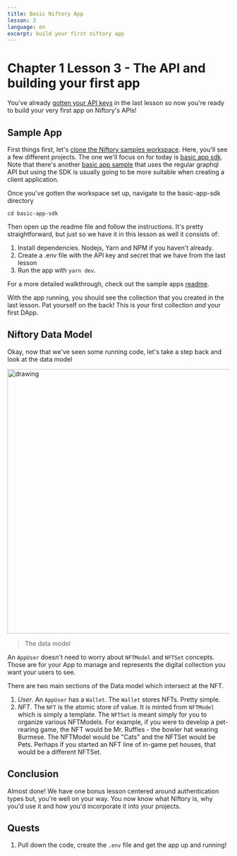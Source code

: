 ```yaml
---
title: Basic Niftory App
lesson: 3
language: en
excerpt: build your first niftory app
---
```


# Chapter 1 Lesson 3 - The API and building your first app

You've already [gotten your API keys]() in the last lesson so now you're ready to build your very first app on Niftory's APIs! 

## Sample App
<!-- TODO: Change the test to main links once they've been merged.  -->

First things first, let's [clone the Niftory samples workspace](https://github.com/Niftory/niftory-samples). Here, you'll see a few different projects. The one we'll focus on for today is [basic app sdk](https://github.com/Niftory/niftory-samples/tree/test/basic-app-sdk). Note that there's another [basic app sample](https://github.com/Niftory/niftory-samples/tree/test/basic-app) that uses the regular graphql API but using the SDK is usually going to be more suitable when creating a client application.

Once you've gotten the workspace set up, navigate to the basic-app-sdk directory
```
cd basic-app-sdk
```

Then open up the readme file and follow the instructions. It's pretty straightforward, but just so we have it in this lesson as well it consists of: 
1. Install dependencies. Nodejs, Yarn and NPM if you haven't already. 
2. Create a .env file with the API key and secret that we have from the last lesson
3. Run the app with `yarn dev`.

For a more detailed walkthrough, check out the sample apps [readme](https://github.com/Niftory/niftory-samples/blob/test/basic-app-sdk/README.md). 

With the app running, you should see the collection that you created in the last lesson. Pat yourself on the back! This is your first collection *and* your first DApp. 


## Niftory Data Model

Okay, now that we've seen some running code, let's take a step back and look at the data model

<img src="https://3595744636-files.gitbook.io/~/files/v0/b/gitbook-x-prod.appspot.com/o/spaces%2F1itXKRjyFqqWGYkUXFnP%2Fuploads%2FFUraB6Gkodf53YiwvDTq%2FNiftoryDataModel2.png?alt=media&token=d506b1fd-29d9-49c0-85c4-036477640308" alt="drawing" width="600"/>

> The data model

An `AppUser` doesn't need to worry about `NFTModel` and `NFTSet` concepts. Those are for your App to manage and represents the digital collection you want your users to see.

There are two main sections of the Data model which intersect at the NFT. 

1. *User*. An `AppUser` has a `Wallet`. The `Wallet` stores NFTs. Pretty simple. 
2. *NFT*. The `NFT` is the atomic store of value. It is minted from `NFTModel` which is simply a template. The `NFTSet` is meant simply for you to organize various NFTModels. For example, if you were to develop a pet-rearing game, the NFT would be Mr. Ruffles - the bowler hat wearing Burmese. The NFTModel would be "Cats" and the NFTSet would be Pets. Perhaps if you started an NFT line of in-game pet houses, that would be a different NFTSet.

## Conclusion

Almost done! We have one bonus lesson centered around authentication types but, you're well on your way. You now know what Niftory is, why you'd use it and how you'd incorporate it into your projects. 

## Quests

1. Pull down the code, create the `.env` file and get the app up and running!  